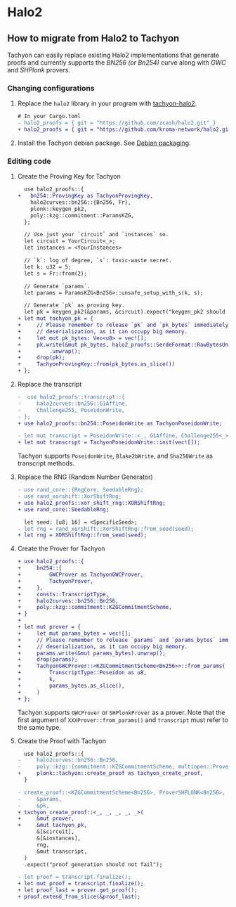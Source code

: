 # Halo2

## How to migrate from Halo2 to Tachyon

Tachyon can easily replace existing Halo2 implementations that generate proofs and currently supports the *BN256 (or Bn254)* curve along with *GWC* and *SHPlonk* provers.

### Changing configurations

1. Replace the `halo2` library in your program with [tachyon-halo2](https://github.com/kroma-network/halo2).

   ``` diff
   # In your Cargo.toml
   - halo2_proofs = { git = "https://github.com/zcash/halo2.git" }
   + halo2_proofs = { git = "https://github.com/kroma-network/halo2.git", branch = "halo2-with-tachyon" }
   ```

2. Install the Tachyon debian package. See [Debian packaging](../../docs/how_to_use/how_to_build.md#debian-packaging).

### Editing code

1. Create the Proving Key for Tachyon

    ``` diff
      use halo2_proofs::{
    +   bn254::ProvingKey as TachyonProvingKey,
        halo2curves::bn256::{Bn256, Fr},
        plonk::keygen_pk2,
        poly::kzg::commitment::ParamsKZG,
      };

      // Use just your `circuit` and `instances` so.
      let circuit = YourCircuit<_>;
      let instances = <YourInstances>

      // `k`: log of degree, `s`: toxic-waste secret.
      let k: u32 = 5;
      let s = Fr::from(2);

      // Generate `params`.
      let params = ParamsKZG<Bn256>::unsafe_setup_with_s(k, s);

      // Generate `pk` as proving key.
      let pk = keygen_pk2(&params, &circuit).expect("keygen_pk2 should not fail");
    + let mut tachyon_pk = {
    +     // Please remember to release `pk` and `pk_bytes` immediately after
    +     // deserialization, as it can occupy big memory.
    +     let mut pk_bytes: Vec<u8> = vec![];
    +     pk.write(&mut pk_bytes, halo2_proofs::SerdeFormat::RawBytesUnchecked)
    +         .unwrap();
    +     drop(pk);
    +     TachyonProvingKey::from(pk_bytes.as_slice())
    + };
   ```

2. Replace the transcript

    ``` diff
    -  use halo2_proofs::transcript::{
    -     halo2curves::bn256::G1Affine,
    -     Challenge255, PoseidonWrite,
    - };
    + use halo2_proofs::bn254::PoseidonWrite as TachyonPoseidonWrite;

    - let mut transcript = PoseidonWrite::<_, G1Affine, Challenge255<_>>::init(vec![]);
    + let mut transcript = TachyonPoseidonWrite::init(vec![]);
    ```

    Tachyon supports `PoseidonWrite`, `Blake2bWrite`, and `Sha256Write` as transcript methods.

3. Replace the RNG (Random Number Generator)

    ``` diff
    - use rand_core::{RngCore, SeedableRng};
    - use rand_xorshift::XorShiftRng;
    + use halo2_proofs::xor_shift_rng::XORShiftRng;
    + use rand_core::SeedableRng;

      let seed: [u8; 16] = <SpecificSeed>;
    - let rng = rand_xorshift::XorShiftRng::from_seed(seed);
    + let rng = XORShiftRng::from_seed(seed);
    ```

4. Create the Prover for Tachyon

    ``` diff
    + use halo2_proofs::{
    +     bn254::{
    +         GWCProver as TachyonGWCProver,
    +         TachyonProver,
    +     },
    +     consts::TranscriptType,
    +     halo2curves::bn256::Bn256,
    +     poly::kzg::commitment::KZGCommitmentScheme,
    + }
    +
    + let mut prover = {
    +     let mut params_bytes = vec![];
    +     // Please remember to release `params` and `params_bytes` immediately after
    +     // deserialization, as it can occupy big memory.
    +     params.write(&mut params_bytes).unwrap();
    +     drop(params);
    +     TachyonGWCProver::<KZGCommitmentScheme<Bn256>>::from_params(
    +         TranscriptType::Poseidon as u8,
    +         k,
    +         params_bytes.as_slice(),
    +     )
    + };
    ```

    Tachyon supports `GWCProver` or `SHPlonkProver` as a prover. Note that the first argument of `XXXProver::from_params()` and `transcript` must refer to the same type.

5. Create the Proof with Tachyon

    ``` diff
      use halo2_proofs::{
    -     halo2curves::bn256::Bn256,
    -     poly::kzg::{commitment::KZGCommitmentScheme, multiopen::ProverSHPLONK},
    +     plonk::tachyon::create_proof as tachyon_create_proof,
      }

    - create_proof::<KZGCommitmentScheme<Bn256>, ProverSHPLONK<Bn256>, _, _, _, _>(
    -     &params,
    -     &pk,
    + tachyon_create_proof::<_, _, _, _, _>(
    +     &mut prover,
    +     &mut tachyon_pk,
          &[&circuit],
          &[&instances],
          rng,
          &mut transcript,
      )
      .expect("proof generation should not fail");

    - let proof = transcript.finalize();
    + let mut proof = transcript.finalize();
    + let proof_last = prover.get_proof();
    + proof.extend_from_slice(&proof_last);
    ```
